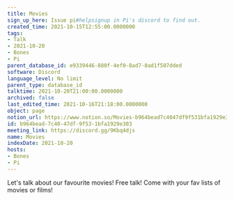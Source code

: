 ```yaml
---
title: Movies
sign_up_here: Issue pi#helpsignup in Pi's discord to find out.
created_time: 2021-10-15T12:55:00.0000000
tags:
- Talk
- 2021-10-20
- Bones
- Pi
parent_database_id: e9339446-880f-4ef0-8ad7-8ad1f507dded
software: Discord
language_level: No limit
parent_type: database_id
talktime: 2021-10-20T21:00:00.0000000
archived: false
last_edited_time: 2021-10-16T21:18:00.0000000
object: page
notion_url: https://www.notion.so/Movies-b964bead7c4047df9f531bfa1929e303
id: b964bead-7c40-47df-9f53-1bfa1929e303
meeting_link: https://discord.gg/9Kbq4djs
name: Movies
indexDate: 2021-10-20
hosts:
- Bones
- Pi
---
```


Let's talk about our favourite movies!
Free talk! Come with your fav lists of movies or films!


